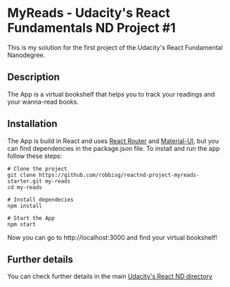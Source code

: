 # MyReads - Udacity's React Fundamentals ND Project #1
This is my solution for the first project of the Udacity's React Fundamental Nanodegree.

## Description
The App is a virtual bookshelf that helps you to track your readings and your wanna-read books.

## Installation
The App is build in React and uses [React Router](https://reacttraining.com/react-router/) and [Material-UI](http://www.material-ui.com/#/), but you can find dependencies in the package.json file.
To install and run the app follow these steps:

```
# Clone the project
git clone https://github.com/robbisg/reactnd-project-myreads-starter.git my-reads
cd my-reads

# Install dependecies
npm install

# Start the App
npm start
```

Now you can go to http://localhost:3000 and find your virtual bookshelf!

## Further details
You can check further details in the main [Udacity's React ND directory](https://github.com/udacity/reactnd-project-myreads-starter)

